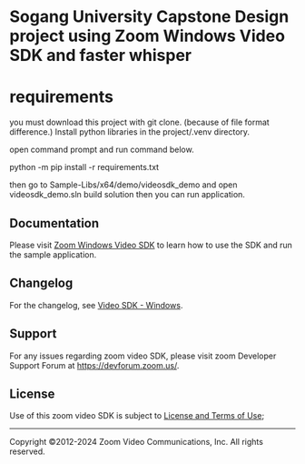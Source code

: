 # Sogang University Capstone Design project using Zoom Windows Video SDK and faster whisper

# requirements
you must download this project with git clone. (because of file format difference.)
Install python libraries in the project/.venv directory.

open command prompt and run command below.

python -m pip install -r requirements.txt

then go to Sample-Libs/x64/demo/videosdk_demo and open videosdk_demo.sln
build solution then you can run application.

## Documentation
Please visit [Zoom Windows Video SDK](https://developers.zoom.us/docs/video-sdk/windows/) to learn how to use the SDK and run the sample application.

## Changelog

For the changelog, see [Video SDK - Windows](https://devsupport.zoom.us/hc/en-us/sections/9481996074637-Windows).

## Support

For any issues regarding zoom video SDK, please visit zoom Developer Support Forum at https://devforum.zoom.us/.

## License

Use of this zoom video SDK is subject to [License and Terms of Use](https://explore.zoom.us/docs/en-us/video-sdk-terms.html);

---
Copyright ©2012-2024 Zoom Video Communications, Inc. All rights reserved.
